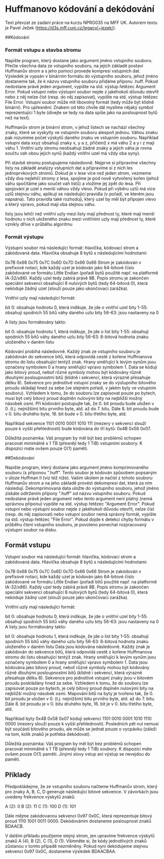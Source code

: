 # Huffmanovo kódování a dekódování

Text převzat ze zadání práce na kurzu NPRG035 na MFF UK.
Autorem textu je Pavel Ježek (https://d3s.mff.cuni.cz/legacy/~jezek/).

##Kódování

### Formát vstupu a stavba stromu
Napište program, který dostane jako argument jméno vstupního souboru. Přečte všechna data ze vstupního souboru, na jejich základě postaví Huffmanův strom a s jeho pomocí provede kompresi vstupních dat. Výsledek je vypsán v binárním formátu do výstupního souboru, jehož jméno dostaneme tak, že k názvu vstupního souboru přidáme příponu .huff. Pokud nedostane právě jeden argument, vypište na std. výstup řetězec Argument Error. Pokud vstupní nebo výstupní soubor nejde z jakéhokoli důvodu otevřít nebo z něj nelze číst (resp. do něj zapisovat), vypište na std. výstup řetězec File Error. Vstupní soubor může mít libovolný formát (tedy může být klidně binární). Pro upřesnění: Znakem od této chvíle dál myslíme nějaký symbol reprezentující 1 byte (dívejte se tedy na data spíše jako na posloupnost bytů než na text).

Huffmanův strom je binární strom, v jehož listech se nachází všechny znaky, které se vyskytly ve vstupním souboru alespoň jednou. Váhou znaku pak rozumíme počet výskytů daného znaku ve vstupním souboru. Například vstupní data xxyz obsahují znaky x, y a z, přičemž x má váhu 2 a y i z mají váhu 1. Vnitřní uzly stromu neobsahují žádné znaky a jejich váha je rovna součtu vah obou jejich synů (každý vnitřní uzel má vždy oba syny).

Při stavbě stromu postupujeme následovně. Nejprve si připravíme všechny listy na základě analýzy vstupních dat a připravíme si z nich les jednoprvkových stromů. Dokud je v lese více než jeden strom, vezmeme vždy dva nejlehčí stromy z lesa, spojíme je pod nově vytvořený kořen (jehož váhu spočítáme jako součet vah listů) a vložíme jej zpět do lesa. Při spojování je uzel s menší váhou vždy vlevo. Pokud při výběru uzlů má více uzlů stejnou váhu, aplikují se následující pravidla (v pořadí, ve kterém jsou napsána). Tato pravidla také rozhodují, který uzel by měl být připojen vlevo a který vpravo, pokud mají oba stejnou váhu.

listy jsou lehčí než vnitřní uzly
mezi listy mají přednost ty, které mají menší hodnotu v nich uloženého znaku
mezi vnitřními uzly mají přednost ty, které vznikly dříve v průběhu algoritmu

### Formát výstupu
Výstupní soubor má následující formát: hlavička, kódovací strom a zakódovaná data. Hlavička obsahuje 8 bytů s následujícími hodnotami:

0x7B 0x68 0x75 0x7C 0x6D 0x7D 0x66 0x66
Strom je zakódován v prefixové notaci, kde každý uzel je kódován jako 64-bitové číslo zakódované ve formátu Little Endian (pořadí bytů použité např. na platformě IA-32/x86). Každý uzel tedy zabírá právě 8B. Popis stromu je zakončen speciální sekvencí obsahující 8 nulových bytů (tedy 64-bitová 0), která nekóduje žádný uzel (slouží pouze jako ukončovací zarážka).

Vnitřní uzly mají následující formát:

bit 0: obsahuje hodnotu 0, která indikuje, že jde o vnitřní uzel
bity 1-55: obsahují spodních 55 bitů váhy daného uzlu
bity 56-63: jsou nastaveny na 0

A listy jsou formátovány takto:

bit 0: obsahuje hodnotu 1, která indikuje, že jde o list
bity 1-55: obsahují spodních 55 bitů váhy daného uzlu
bity 56-63: 8-bitová hodnota znaku uloženého v daném listu

Kódování probíhá následovně. Každý znak ze vstupního souboru je zakódován do sekvence bitů, která odpovídá cestě z kořene Huffmanova stromu do listu obsahující tentýž znak. Hrany směřující k levým synům jsou označeny symbolem 0 a hrany směřující vpravo symbolem 1. Data se kódují jako bitový proud, neboť různé symboly mohou být kódovány různě dlouhými posloupnostmi bitů (klidně i sekvencí, která výrazně přesahuje délku 8). Sekvence pro jednotlivé vstupní znaky se do výstupního bitového proudu skládají hned za sebe (ve stejném pořadí, v jakém byly ve vstupním souboru). Vzhledem k tomu, že do souboru lze zapisovat pouze po bytech, musí být celý bitový proud doplněn nulovými bity na nejbližší možný násobek osmi. Při kódování postupujte tak, že 0. bit proudu bude uložen v 0. (t.j. nejnižším) bitu prvního byte, atd. až do 7. bitu. Dále 8. bit proudu bude v 0. bitu druhého byte, 16. bit bude v 0. bitu třetího byte, atd.

Například sekvence 1101 0010 0001 1010 111 (mezery v sekvenci slouží pouze k vyšší přehlednosti) bude kódována do tří bytů: 0x4B 0x58 0x07.

Důležitá poznámka: Váš program by měl být bez problémů schopen pracovat minimálně s 1 TB (přesněji tedy 1 TiB) vstupními soubory. K dispozici máte ovšem pouze O(1) paměti.

##Dekódování

Napište program, který dostane jako argument jméno komprimovaného souboru (s příponou ".huff". Tento soubor je kódován způsobem popsaným v úloze Huffman II (viz též níže). Vašim úkolem je načíst z tohoto souboru Huffmanův strom a na jeho základě provést dekompresi dat, která za ním následují. Dekomprimovaná data uložte do výstupního souboru, jehož jméno získáte odtržením přípony ".huff" od názvu vstupního souboru. Pokud nedostane právě jeden argument nebo tento argument není platný (nemá správnou příponu) vypište na std. výstup řetězec "Argument Error". Pokud vstupní nebo výstupní soubor nejde z jakéhokoli důvodu otevřít, nelze číst (resp. do něj zapisovat) nebo vstupní soubor nemá správný formát, vypište na std. výstup řetězec "File Error". Pokud dojde k detekci chyby formátu v průběhu čtení vstupního souboru, je povoleno ponechat rozpracovaný výstupní soubor na disku.

## Formát vstupu

Vstupní soubor má následující formát: hlavička, kódovací strom a zakódovaná data. Hlavička obsahuje 8 bytů s následujícími hodnotami:

0x7B 0x68 0x75 0x7C 0x6D 0x7D 0x66 0x66
Strom je zakódován v prefixové notaci, kde každý uzel je kódován jako 64-bitové číslo zakódované ve formátu Little Endian (pořadí bitů použité např. na platformě IA-32/x86). Každý uzel tedy zabírá právě 8B. Popis stromu je zakončen speciální sekvencí obsahující 8 nulových bytů (tedy 64-bitová 0), která nekóduje žádný uzel (slouží pouze jako ukončovací zarážka).

Vnitřní uzly mají následující formát:

bit 0:	obsahuje hodnotu 0, která indikuje, že jde o vnitřní uzel
bity 1-55:	obsahují spodních 55 bitů váhy daného uzlu
bity 56-63:	jsou nastaveny na 0
A listy jsou formátovány takto:

bit 0:	obsahuje hodnotu 1, která indikuje, že jde o list
bity 1-55:	obsahují spodních 55 bitů váhy daného uzlu
bity 56-63:	8-bitová hodnota znaku uloženého v daném listu
Data jsou kódována následovně. Každý znak je zakódován do sekvence bitů, která odpovídá cestě z kořene Huffmanova stromu do listu obsahující tentýž znak. Hrany směřující k levým synům jsou označeny symbolem 0 a hrany směřující vpravo symbolem 1. Data jsou kódována jako bitový proud, neboť různé symboly mohou být kódovány různě dlouhými posloupnostmi bitů (klidně i sekvencí, která výrazně přesahuje délku 8). Sekvence pro jednotlivé vstupní znaky jsou v bitovém proudu poskládány hned za sebe. Vzhledem k tomu, že do souboru lze zapisovat pouze po bytech, je celý bitový proud doplněn nulovými bity na nejbližší možný násobek osmi. Mapování bitů na byty je tvořeno tak, že 0. bit proudu je uložen v 0. (t.j. nejnižším) bitu prvního byte, atd. až do 7. bitu. Dále 8. bit proudu je v 0. bitu druhého byte, 16. bit je v 0. bitu třetího byte, atd.

Například byty 0x4B 0x58 0x07 kódují sekvenci 1101 0010 0001 1010 1110 0000 (mezery slouží pouze k vyšší přehlednosti). Posledních pět nul nemusí být součástí bitového proudu, ale může se jednat pouze o vycpávku (záleží na tom, kolik znaků je potřeba dekódovat).

Důležitá poznámka: Váš program by měl být bez problémů schopen pracovat minimálně s 1 TB (přesněji tedy 1 TiB) soubory. K dispozici máte ovšem pouze O(1) paměti. Jinými slovy vstup ani výstup se nevejdou do paměti.

## Příklady

Předpokládejme, že ze vstupního souboru načteme Huffmanův strom, který pro znaky A, B, C, D generuje následující bitové sekvence. V závorkách jsou uvedeny frekvence výskytů znaků.

A (2): 0
B (2): 11
C (1): 100
D (1): 101

Dále mějme zakódovanou sekvenci 0x97 0x0C, která reprezentuje bitový proud 1110 1001 0011 0000. Dekódováním dostaneme posloupnost znaků BDAACB.

V dalším příkladu použijeme stejný strom, jen upravíme frekvence výskytů znaků A (4), B (2), C (1), D (1). Všimněte si, že kódy jednotlivých znaků zůstanou v tomto případě nezměněny. Pokud nyní dekódujeme stejnou sekvenci 0x97 0x0C, dostaneme výsledek BDAACBAA.

